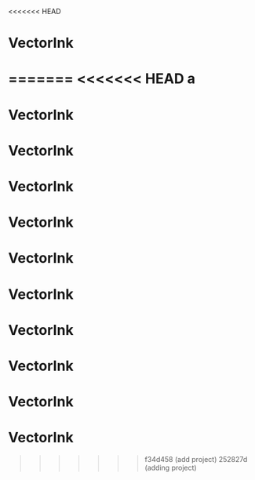 <<<<<<< HEAD
# VectorInk
=======
<<<<<<< HEAD
a
=======
# VectorInk
# VectorInk
# VectorInk
# VectorInk
# VectorInk
# VectorInk
# VectorInk
# VectorInk
# VectorInk
# VectorInk
>>>>>>> f34d458 (add project)
>>>>>>> 252827d (adding project)
